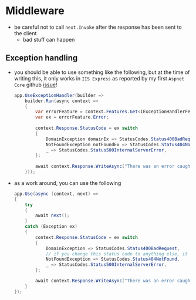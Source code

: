 # Middleware

- be careful not to call `next.Invoke` after the response has been sent to the client
  - bad stuff can happen

## Exception handling
- you should be able to use something like the following, but at the time of writing this, it only works in `IIS Express` as reported by my first `Aspnet Core` github [issue](https://github.com/dotnet/aspnetcore/issues/31024)!
    ```cs
    app.UseExceptionHandler(builder =>
        builder.Run(async context =>
        {
            var errorFeature = context.Features.Get<IExceptionHandlerFeature>();
            var ex = errorFeature.Error;
        
            context.Response.StatusCode = ex switch
            {
                DomainException domainEx => StatusCodes.Status400BadRequest,
                NotFoundException notFoundEx => StatusCodes.Status404NotFound, // if you change this status code to anything else, it will be fine
                _ => StatusCodes.Status500InternalServerError,
            };
        
            await context.Response.WriteAsync("There was an error caught in the exception handler lambda");
        }));
    ```
- as a work around, you can use the following
    ```cs
    app.Use(async (context, next) =>
    {
        try
        {
            await next();
        }
        catch (Exception ex)
        {
            context.Response.StatusCode = ex switch
            {
                DomainException => StatusCodes.Status400BadRequest,
                // if you change this status code to anything else, it will be fine
                NotFoundException => StatusCodes.Status404NotFound,
                _ => StatusCodes.Status500InternalServerError,
            };

            await context.Response.WriteAsync("There was an error caught in the exception handler lambda");
        }
    });
    ```